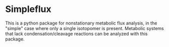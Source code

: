 # Simpleflux

This is a python package for nonstationary metabolic flux analysis, in the "simple" case where only a single isotopomer is present. Metabolic systems that lack condensation/cleavage reactions can be analyzed with this package.
